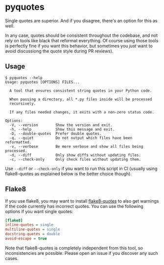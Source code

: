 # pyquotes

Single quotes are superior. And if you disagree, there's an option for this as well.

In any case, quotes should be consistent throughout the codebase, and not rely on tools like black
that reformat everything. Of course using those tools is perfectly fine if you want this behavior,
but sometimes you *just* want to avoid discussiong the quote style during PR reviews).

## Usage

```
$ pyquotes --help
Usage: pyquotes [OPTIONS] FILES...

  A tool that ensures consistent string quotes in your Python code.

  When passing a directory, all *.py files inside will be processed
  recursively.

  If any files needed changes, it exits with a non-zero status code.

Options:
  -V, --version        Show the version and exit.
  -h, --help           Show this message and exit.
  -D, --double-quotes  Prefer double quotes.
  -q, --quiet          Do not output which files have been reformatted.
  -v, --verbose        Be more verbose and show all files being processed.
  -d, --diff           Only show diffs without updating files.
  -c, --check-only     Only check files without updating them.
```

Use `--diff` or `--check-only` if you want to run this script in CI (usually using
flake8-quotes as explained below is the better choice though).

## Flake8

If you use flake8, you may want to install [flake8-quotes](https://pypi.org/project/flake8-quotes/)
to also get warnings if the code currently has incorrect quotes. You can use the following options
if you want single quotes:

```ini
[flake8]
inline-quotes = single
multiline-quotes = single
docstring-quotes = double
avoid-escape = true
```

Note that flake8-quotes is completely independent from this tool, so inconsistencies are possible.
Please open an issue if you discover any such cases.

